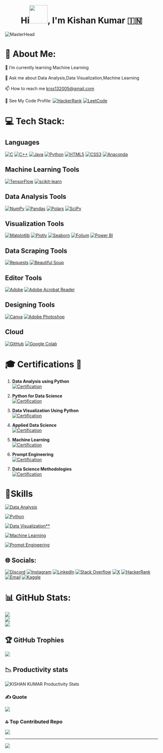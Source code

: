 <h1 align="center">Hi<img src="https://github.com/nixin72/nixin72/blob/master/wave.gif" height="60px">, I'm Kishan Kumar 🇮🇳</h1>
<p align="left">

![MasterHead](https://gifdb.com/images/high/ai-finger-print-recognition-zl4ku51ojamo22k9.gif )

# 💫 About Me:
🌱 I’m currently learning Machine Learning<br><br>
💬 Ask me about Data Analysis,Data Visualization,Machine Learning<br><br>
📫 How to reach me krss132005@gmail.com<br><br>
🚀 See My Code Profile: [![HackerRank](https://img.shields.io/badge/HackerRank-%236A5ACD.svg?style=for-the-badge&logo=hackerrank&logoColor=white&color=green)](https://www.hackerrank.com/profile/kishankumar13281) [![LeetCode](https://img.shields.io/badge/-LeetCode-FFA116?style=for-the-badge&logo=LeetCode&logoColor=black)](https://leetcode.com/krss132005/)







# 💻 Tech Stack:
## Languages
[![C](https://img.shields.io/badge/c-%2300599C.svg?style=for-the-badge&logo=c&logoColor=white)](https://en.wikipedia.org/wiki/C_(programming_language))
[![C++](https://img.shields.io/badge/c++-%2300599C.svg?style=for-the-badge&logo=c%2B%2B&logoColor=white)](https://en.wikipedia.org/wiki/C%2B%2B)
[![Java](https://img.shields.io/badge/java-%23ED8B00.svg?style=for-the-badge&logo=java&logoColor=white)](https://www.java.com/)
[![Python](https://img.shields.io/badge/python-3670A0?style=for-the-badge&logo=python&logoColor=ffdd54)](https://www.python.org/)
[![HTML5](https://img.shields.io/badge/html5-%23E34F26.svg?style=for-the-badge&logo=html5&logoColor=white)](https://en.wikipedia.org/wiki/HTML5)
[![CSS3](https://img.shields.io/badge/css3-%231572B6.svg?style=for-the-badge&logo=css3&logoColor=white)](https://en.wikipedia.org/wiki/Cascading_Style_Sheets)
[![Anaconda](https://img.shields.io/badge/Anaconda-%2344A833.svg?style=for-the-badge&logo=anaconda&logoColor=white)](https://www.anaconda.com/)

## Machine Learning Tools
[![TensorFlow](https://img.shields.io/badge/TensorFlow-%23FF6F00.svg?style=for-the-badge&logo=TensorFlow&logoColor=white)](https://www.tensorflow.org/)
[![scikit-learn](https://img.shields.io/badge/scikit--learn-%23F7931E.svg?style=for-the-badge&logo=scikit-learn&logoColor=white)](https://scikit-learn.org/)

## Data Analysis Tools
[![NumPy](https://img.shields.io/badge/numpy-%23013243.svg?style=for-the-badge&logo=numpy&logoColor=white)](https://numpy.org/)
[![Pandas](https://img.shields.io/badge/pandas-%23150458.svg?style=for-the-badge&logo=pandas&logoColor=white)](https://pandas.pydata.org/)
[![Polars](https://img.shields.io/badge/Polars-%23000000.svg?style=for-the-badge&logo=polars&logoColor=white)](https://pola.rs/)
[![SciPy](https://img.shields.io/badge/SciPy-%230C55A5.svg?style=for-the-badge&logo=scipy&logoColor=%white)](https://www.scipy.org/)

## Visualization Tools
[![Matplotlib](https://img.shields.io/badge/Matplotlib-%23ffffff.svg?style=for-the-badge&logo=Matplotlib&logoColor=black)](https://matplotlib.org/)
[![Plotly](https://img.shields.io/badge/Plotly-%233F4F75.svg?style=for-the-badge&logo=plotly&logoColor=white)](https://plotly.com/)
[![Seaborn](https://img.shields.io/badge/Seaborn-%23000000.svg?style=for-the-badge&logo=seaborn&logoColor=white)](https://seaborn.pydata.org/)
[![Folium](https://img.shields.io/badge/Folium-%23663399.svg?style=for-the-badge&logo=folium&logoColor=white)](https://python-visualization.github.io/folium/)
[![Power BI](https://img.shields.io/badge/Power%20BI-%230078D4.svg?style=for-the-badge&logo=powerbi&logoColor=white)](https://powerbi.microsoft.com/)


## Data Scraping Tools
[![Requests](https://img.shields.io/badge/requests-%23000000.svg?style=for-the-badge&logo=requests&logoColor=blue)](https://docs.python-requests.org/en/master/)
[![Beautiful Soup](https://img.shields.io/badge/Beautiful%20Soup-%23000000.svg?style=for-the-badge&logo=beautifulsoup&logoColor=green)](https://www.crummy.com/software/BeautifulSoup/bs4/doc/)


## Editor Tools

[![Adobe](https://img.shields.io/badge/adobe-%23FF0000.svg?style=for-the-badge&logo=adobe&logoColor=white)](https://www.adobe.com/)
[![Adobe Acrobat Reader](https://img.shields.io/badge/Adobe%20Acrobat%20Reader-EC1C24.svg?style=for-the-badge&logo=Adobe%20Acrobat%20Reader&logoColor=white)](https://acrobat.adobe.com/)

## Designing Tools
[![Canva](https://img.shields.io/badge/Canva-%2300C4CC.svg?style=for-the-badge&logo=Canva&logoColor=white)](https://www.canva.com/)
[![Adobe Photoshop](https://img.shields.io/badge/adobe%20photoshop-%2331A8FF.svg?style=for-the-badge&logo=adobe%20photoshop&logoColor=white)](https://www.adobe.com/products/photoshop.html)

## Cloud
[![GitHub](https://img.shields.io/badge/-GitHub-black?style=for-the-badge&logo=GitHub&link=https://github.com/kishankumar1328)](https://github.com/kishankumar1328)
[![Google Colab](https://img.shields.io/badge/Google_Colab-25D366?style=for-the-badge&logo=google-colab&logoColor=white)](https://colab.research.google.com/github/kishankumar1328)







# 🎓 Certifications 📜

1. **Data Analysis using Python**  
   [![Certification](https://img.shields.io/badge/Data_Analysis_using_Python-orange?style=for-the-badge&logo=python&logoColor=black&color=orange)](https://credly.com/badges/ef16ffb5-db3c-4ded-b41b-fcaa35b2d2da/linked_in_profile)

2. **Python for Data Science**  
   [![Certification](https://img.shields.io/badge/Python_for_Data_Science-orange?style=for-the-badge&logo=python&logoColor=black&color=orange)](https://www.credly.com/badges/f7efca15-02ec-46be-a0ac-84c62fea02b3/linked_in_profile)

3. **Data Visualization Using Python**  
   [![Certification](https://img.shields.io/badge/Data_Visualization_Using_Python-orange?style=for-the-badge&logo=python&logoColor=black&color=orange)](https://www.credly.com/badges/a33539eb-e491-449c-8a12-6f1f925248ba/linked_in_profile)

4. **Applied Data Science**  
   [![Certification](https://img.shields.io/badge/Applied_Data_Science-orange?style=for-the-badge&logo=python&logoColor=black&color=orange)](https://www.credly.com/badges/7b399bf8-3691-4ede-b4a9-77cfa15fb325/linked_in_profile)

5. **Machine Learning**  
   [![Certification](https://img.shields.io/badge/Machine_Learning-orange?style=for-the-badge&logo=python&logoColor=black&color=orange)](https://courses.cognitiveclass.ai/certificates/a3fde26a28a04c60adab05199e3294d4)

6. **Prompt Engineering**  
   [![Certification](https://img.shields.io/badge/Prompt_Engineering-orange?style=for-the-badge&logo=robot&logoColor=black&color=orange)](https://courses.cognitiveclass.ai/certificates/e605bffd4da945149049fe4a2955efd4)


7. **Data Science Methodologies**  
   [![Certification](https://img.shields.io/badge/Data_Science_Methodologies-orange?style=for-the-badge&logo=python&logoColor=black&color=orange)](https://www.credly.com/badges/70ae2196-2b81-4544-b703-16d7b09cdccb/linked_in_profile)


# 🚀Skills


   [![Data Analysis](https://img.shields.io/badge/Data%20Analysis-orange?style=for-the-badge&logo=python&logoColor=black)](https://www.datapine.com/blog/data-analysis-methods-and-techniques/)


   [![Python](https://img.shields.io/badge/Python-orange?style=for-the-badge&logo=python&logoColor=black)](https://www.python.org/)

   [![Data Visualization**](https://img.shields.io/badge/Data%20Visualization-orange?style=for-the-badge&logo=python&logoColor=black)](https://www.ibm.com/topics/data-visualization)

   [![Machine Learning](https://img.shields.io/badge/Machine%20Learning-orange?style=for-the-badge&logo=python&logoColor=black)](https://www.ibm.com/topics/machine-learning)

   [![Prompt Engineering](https://img.shields.io/badge/Prompt_Engineering-orange?style=for-the-badge&logo=robot&logoColor=black&color=orange)](https://www.ibm.com/topics/prompt-engineering)









## 🌐 Socials:
[![Discord](https://img.shields.io/badge/Discord-%238A2BE2.svg?logo=discord&logoColor=white)](https://discord.gg/https://discord.com/invite/tenacious_quail_34080) 
[![Instagram](https://img.shields.io/badge/Instagram-%23E4405F.svg?logo=Instagram&logoColor=white)](https://instagram.com/https://instagram.com/kish130105?igsh=ZjF2NHRvb3BoNmpl)
[![LinkedIn](https://img.shields.io/badge/LinkedIn-%230077B5.svg?logo=linkedin&logoColor=white)](https://www.linkedin.com/in/kishan-kumar-037175259/) 
[![Stack Overflow](https://img.shields.io/badge/-Stackoverflow-FE7A16?logo=stack-overflow&logoColor=white)](https://stackoverflow.com/users/23491869/kishan-kumar-suresh-kumar)
[![X](https://img.shields.io/badge/X-black.svg?logo=X&logoColor=white)](https://x.com/https://twitter.com/KishanKumar1329)
[![HackerRank](https://img.shields.io/badge/HackerRank-%236A5ACD.svg?logo=hackerrank&logoColor=white&color=green)](https://www.hackerrank.com/profile/kishankumar13281)
[![Email](https://img.shields.io/badge/Email-%236A5ACD.svg?logo=gmail&logoColor=white&color=lavender)](mailto:krss132005@gmail.com)
[![Kaggle](https://img.shields.io/badge/Kaggle-%236A5ACD.svg?logo=kaggle&logoColor=white&color=blue)](https://www.kaggle.com/kish1328)









 

# 📊 GitHub Stats:
![](https://github-readme-stats.vercel.app/api?username=kishankumar1328&theme=dark&hide_border=false&include_all_commits=true&count_private=true)<br/>
![](https://github-readme-streak-stats.herokuapp.com/?user=kishankumar1328&theme=dark&hide_border=false)<br/>
![](https://github-readme-stats.vercel.app/api/top-langs/?username=kishankumar1328&theme=dark&hide_border=false&include_all_commits=true&count_private=true&layout=compact)

## 🏆 GitHub Trophies
![](https://github-profile-trophy.vercel.app/?username=kishankumar1328&theme=dark&no-frame=false&no-bg=false&margin-w=4)

## 📉 Productivity stats
 ![KISHAN KUMAR Productivity Stats](https://github-profile-summary-cards.vercel.app/api/cards/profile-details?username=kishankumar1328&theme=monokai)

### ✍️ Quote
![](https://quotes-github-readme.vercel.app/api?type=horizontal&theme=gruvbox)

### 🔝 Top Contributed Repo
![](https://github-contributor-stats.vercel.app/api?username=kishankumar1328&limit=5&theme=onedark&combine_all_yearly_contributions=true)




---
[![](https://visitcount.itsvg.in/api?id=kishankumar1328&label=Profile%20Views&color=0&icon=7&pretty=true)](https://visitcount.itsvg.in)



<!-- Proudly created with GPRM ( https://gprm.itsvg.in ) -->
